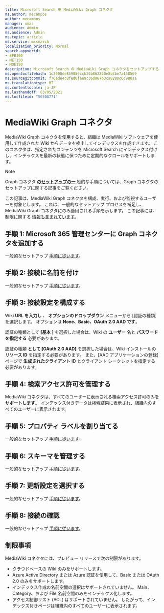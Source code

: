 ```yaml
---
title: Microsoft Search 用 MediaWiki Graph コネクタ
ms.author: mecampos
author: mecampos
manager: umas
audience: Admin
ms.audience: Admin
ms.topic: article
ms.service: mssearch
localization_priority: Normal
search.appverid:
- BFB160
- MET150
- MOE150
description: Microsoft Search の MediaWiki Graph コネクタをセットアップする
ms.openlocfilehash: 1c2908de859056ccb26b862820e8b3be7a158569
ms.sourcegitcommit: f76ade4c8fed0fee9c36d067b3ca8288c6c980aa
ms.translationtype: MT
ms.contentlocale: ja-JP
ms.lasthandoff: 03/05/2021
ms.locfileid: "50508771"
---
```

<!---Previous ms.author: monaray --->

# <a name="mediawiki-graph-connector"></a>MediaWiki Graph コネクタ

MediaWiki Graph コネクタを使用すると、組織は MediaWiki ソフトウェアを使用して作成された Wiki からデータを検出してインデックスを作成できます。 このコネクタは、指定されたコンテンツを Microsoft Search にインデックス付けし、インデックスを最新の状態に保つために定期的なクロールをサポートします。

> [!NOTE]
> Graph コネクタ [**のセットアップの一**](configure-connector.md) 般的な手順については、Graph コネクタのセットアップに関する記事をご覧ください。

この記事は、MediaWiki Graph コネクタを構成、実行、および監視するユーザーを対象とします。 これは、一般的なセットアップ プロセスを補足し、MediaWiki Graph コネクタにのみ適用される手順を示します。 この記事には、制限に関する [情報も含まれています](#limitations)。

<!---## Before you get started-->

<!---Insert "Before you get started" recommendations for this data source-->

## <a name="step-1-add-a-graph-connector-in-the-microsoft-365-admin-center"></a>手順 1: Microsoft 365 管理センターに Graph コネクタを追加する

一般的なセットアップ [手順に従います](https://docs.microsoft.com/microsoftsearch/configure-connector)。
<!---If the above phrase does not apply, delete it and insert specific details for your data source that are different from general setup instructions.-->

## <a name="step-2-name-the-connection"></a>手順 2: 接続に名前を付け

一般的なセットアップ [手順に従います](https://docs.microsoft.com/microsoftsearch/configure-connector)。
<!---If the above phrase does not apply, delete it and insert specific details for your data source that are different from general setup instructions.-->

## <a name="step-3-configure-the-connection-settings"></a>手順 3: 接続設定を構成する

Wiki **URL を入力し** 、 **オプションのドロップダウン** メニューから [認証の種類] を選択します。 オプションは **None、Basic、OAuth** **2.0 AAD です**。

認証の種類として **[基本** ] を選択した場合は、Wiki の **ユーザー** 名と **パスワードを指定する** 必要があります。

認証の種類 **として [OAuth 2.0 AAD]** を選択した場合は、Wiki インストールの **リソース ID** を指定する必要があります。 また、[AAD アプリケーションの登録] ページで **生成されたクライアント** **ID** とクライアント シークレットを指定する必要があります。

## <a name="step-4-manage-search-permissions"></a>手順 4: 検索アクセス許可を管理する

MediaWiki コネクタは、すべてのユーザーに表示される検索アクセス許可のみを **サポートします**。 インデックス付きデータは検索結果に表示され、組織内のすべてのユーザーに表示されます。

## <a name="step-5-assign-property-labels"></a>手順 5: プロパティ ラベルを割り当てる

一般的なセットアップ [手順に従います](https://docs.microsoft.com/microsoftsearch/configure-connector)。
<!---If the above phrase does not apply, delete it and insert specific details for your data source that are different from general setup instructions.-->

## <a name="step-6-manage-schema"></a>手順 6: スキーマを管理する

一般的なセットアップ [手順に従います](https://docs.microsoft.com/microsoftsearch/configure-connector)。
<!---If the above phrase does not apply, delete it and insert specific details for your data source that are different from general setup instructions.-->

## <a name="step-7-choose-refresh-settings"></a>手順 7: 更新設定を選択する

一般的なセットアップ [手順に従います](https://docs.microsoft.com/microsoftsearch/configure-connector)。
<!---If the above phrase does not apply, delete it and insert specific details for your data source that are different from general setup instructions.-->

## <a name="step-8-review-connection"></a>手順 8: 接続の確認

一般的なセットアップ [手順に従います](https://docs.microsoft.com/microsoftsearch/configure-connector)。
<!---If the above phrase does not apply, delete it and insert specific details for your data source that are different from general setup instructions.-->

<!---## Troubleshooting-->
<!---To be added-->

## <a name="limitations"></a>制限事項

MediaWiki コネクタには、プレビュー リリースで次の制限があります。

* クラウドベースの Wiki のみをサポートします。
* Azure Active Directory または Azure 認証を使用して、Basic または OAuth 2.0 のみをサポートします。
* インデックス作成の名前空間の選択はサポートされていません。 Main、Category、および File 名前空間のみをインデックス化します。
* アクセス制御リスト (ACL) はサポートされていません。 したがって、インデックス付きページは組織内のすべてのユーザーに表示されます。
